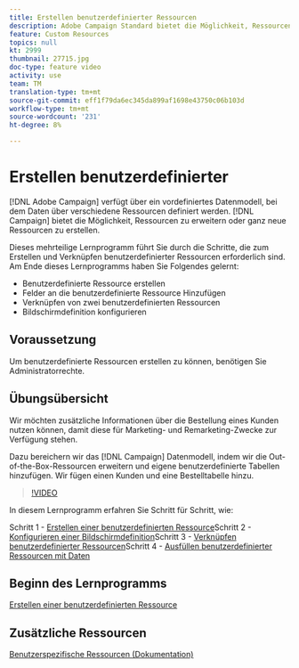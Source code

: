 ```yaml
---
title: Erstellen benutzerdefinierter Ressourcen
description: Adobe Campaign Standard bietet die Möglichkeit, Ressourcen zu erweitern oder ganz neue Ressourcen zu erstellen. Dieses mehrteilige Lernprogramm führt Sie durch die Schritte, die zum Erstellen und Verknüpfen benutzerdefinierter Ressourcen erforderlich sind.
feature: Custom Resources
topics: null
kt: 2999
thumbnail: 27715.jpg
doc-type: feature video
activity: use
team: TM
translation-type: tm+mt
source-git-commit: eff1f79da6ec345da899af1698e43750c06b103d
workflow-type: tm+mt
source-wordcount: '231'
ht-degree: 8%

---
```



# Erstellen benutzerdefinierter &#x200B;

[!DNL Adobe Campaign] verfügt über ein vordefiniertes Datenmodell, bei dem Daten über verschiedene Ressourcen definiert werden. [!DNL Campaign] bietet die Möglichkeit, Ressourcen zu erweitern oder ganz neue Ressourcen zu erstellen.

Dieses mehrteilige Lernprogramm führt Sie durch die Schritte, die zum Erstellen und Verknüpfen benutzerdefinierter Ressourcen erforderlich sind. Am Ende dieses Lernprogramms haben Sie Folgendes gelernt:

* Benutzerdefinierte Ressource erstellen
* Felder an die benutzerdefinierte Ressource Hinzufügen
* Verknüpfen von zwei benutzerdefinierten Ressourcen
* Bildschirmdefinition konfigurieren

## Voraussetzung

Um benutzerdefinierte Ressourcen erstellen zu können, benötigen Sie Administratorrechte.

## Übungsübersicht

Wir möchten zusätzliche Informationen über die Bestellung eines Kunden nutzen können, damit diese für Marketing- und Remarketing-Zwecke zur Verfügung stehen.

Dazu bereichern wir das [!DNL Campaign] Datenmodell, indem wir die Out-of-the-Box-Ressourcen erweitern und eigene benutzerdefinierte Tabellen hinzufügen. Wir fügen einen Kunden und eine Bestelltabelle hinzu.

>[!VIDEO](https://video.tv.adobe.com/v/27715?quality=9)

In diesem Lernprogramm erfahren Sie Schritt für Schritt, wie:

Schritt 1 - [Erstellen einer benutzerdefinierten Ressource](./creating-a-custom-resource)Schritt 2 - [Konfigurieren einer Bildschirmdefinition](./configuring-a-screen-definition-for-a-custom-resource.md)Schritt 3 - [Verknüpfen benutzerdefinierter Ressourcen](./linking-custom-resources.md)Schritt 4 - [Ausfüllen benutzerdefinierter Ressourcen mit Daten](./populate-custom-resources-with-data.md)

## Beginn des Lernprogramms

[Erstellen einer benutzerdefinierten Ressource](./create-a-custom-resource)

## Zusätzliche Ressourcen

[Benutzerspezifische Ressourcen (Dokumentation)](https://experienceleague.adobe.com/docs/campaign-standard/using/working-with-apis/global-concepts/custom-resources.html)
